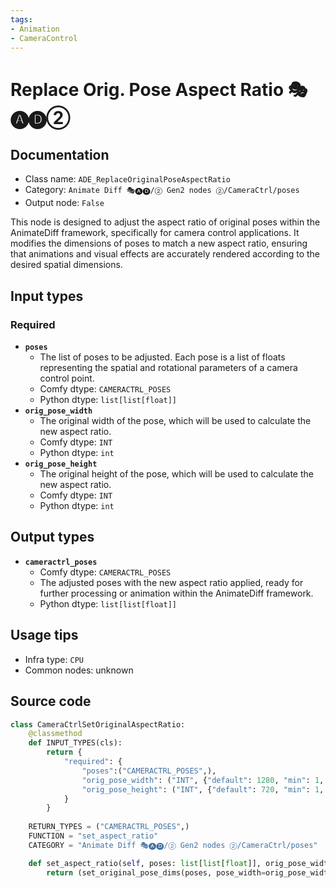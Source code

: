 ```yaml
---
tags:
- Animation
- CameraControl
---
```


# Replace Orig. Pose Aspect Ratio 🎭🅐🅓②
## Documentation
- Class name: `ADE_ReplaceOriginalPoseAspectRatio`
- Category: `Animate Diff 🎭🅐🅓/② Gen2 nodes ②/CameraCtrl/poses`
- Output node: `False`

This node is designed to adjust the aspect ratio of original poses within the AnimateDiff framework, specifically for camera control applications. It modifies the dimensions of poses to match a new aspect ratio, ensuring that animations and visual effects are accurately rendered according to the desired spatial dimensions.
## Input types
### Required
- **`poses`**
    - The list of poses to be adjusted. Each pose is a list of floats representing the spatial and rotational parameters of a camera control point.
    - Comfy dtype: `CAMERACTRL_POSES`
    - Python dtype: `list[list[float]]`
- **`orig_pose_width`**
    - The original width of the pose, which will be used to calculate the new aspect ratio.
    - Comfy dtype: `INT`
    - Python dtype: `int`
- **`orig_pose_height`**
    - The original height of the pose, which will be used to calculate the new aspect ratio.
    - Comfy dtype: `INT`
    - Python dtype: `int`
## Output types
- **`cameractrl_poses`**
    - Comfy dtype: `CAMERACTRL_POSES`
    - The adjusted poses with the new aspect ratio applied, ready for further processing or animation within the AnimateDiff framework.
    - Python dtype: `list[list[float]]`
## Usage tips
- Infra type: `CPU`
- Common nodes: unknown


## Source code
```python
class CameraCtrlSetOriginalAspectRatio:
    @classmethod
    def INPUT_TYPES(cls):
        return {
            "required": {
                "poses":("CAMERACTRL_POSES",),
                "orig_pose_width": ("INT", {"default": 1280, "min": 1, "max": BIGMAX}),
                "orig_pose_height": ("INT", {"default": 720, "min": 1, "max": BIGMAX}),
            }
        }
    
    RETURN_TYPES = ("CAMERACTRL_POSES",)
    FUNCTION = "set_aspect_ratio"
    CATEGORY = "Animate Diff 🎭🅐🅓/② Gen2 nodes ②/CameraCtrl/poses"

    def set_aspect_ratio(self, poses: list[list[float]], orig_pose_width: int, orig_pose_height: int):
        return (set_original_pose_dims(poses, pose_width=orig_pose_width, pose_height=orig_pose_height),)

```
